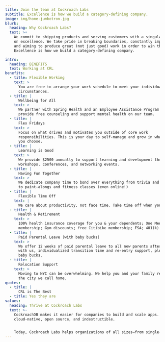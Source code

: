 ```yaml
---
title: Join the team at Cockroach Labs
subtitle: Excellence is how we build a category-defining company.
image: img/home-jumbotron.jpg
blurb:
  heading: Why Cockroach Labs?
  text: >+
    We commit to shipping products and serving customers with a singular focus
    on excellence. We take pride in breaking boundaries, constantly improving,
    and aiming to produce great (not just good) work in order to win the market.
    Excellence is how we build a category-defining company.

intro:
  heading: BENEFITS
  text: Working at CRL
benefits:
  - title: Flexible Working
    text: >
      You are free to arrange your work schedule to meet your individual
      circumstances.
  - title: |
      Wellbeing for All
    text: >
      We partner with Spring Health and an Employee Assistance Program to
      provide free counseling and support mental health on our team.
  - title: |
      Flex Fridays
    text: >
      Focus on what drives and motivates you outside of core work
      responsibilities. This is your day to self-manage and grow in whatever way
      you choose.
  - title: |
      Learning is Good
    text: >
      We provide $2500 annually to support learning and development through
      workshops, conferences, and networking events.
  - title: |
      Having Fun Together
    text: >
      We dedicate company time to bond over everything from trivia and karaoke
      to paint-alongs and fitness classes (even online!)
  - title: |
      Flexible Time Off
    text: |
      We care about productivity, not face time. Take time off when you need it.
  - title: |
      Health & Retirement
    text: >
      100% health insurance coverage for you & your dependents; One Medical
      membership; Gym discounts; free Citibike membership; FSA; 401(k).
  - title: |
      Paid Parental Leave (with baby bucks)
    text: >
      We offer 12 weeks of paid parental leave to all new parents after 30 days
      with us, individualized transition time and re-entry support, plus $500 in
      baby bucks.
  - title: |
      Relocation Support
    text: >
      Moving to NYC can be overwhelming. We help you and your family relocate to
      the city we call home.
quotes:
  - title: |
      CRL is The Best
  - title: Yes they are
values:
  heading: Thrive at Cockroach Labs
  text: >-
    CockroachDB makes it easier for companies to build and scale apps. We’re
    cloud-native, open source, and indestructible.


    Today, Cockroach Labs helps organizations of all sizes—from single-person startups to multinational enterprises—manage their data seamlessly.
---
```


